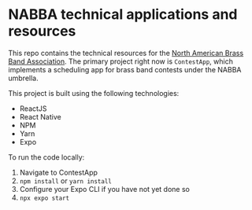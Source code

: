 # NABBA technical applications and resources

This repo contains the technical resources for the [North American Brass Band Association](https://nabba.org). The primary project right now is `ContestApp`, which implements a scheduling app for brass band contests under the NABBA umbrella.

This project is built using the following technologies:

- ReactJS
- React Native
- NPM
- Yarn
- Expo

To run the code locally:

1. Navigate to ContestApp
2. `npm install` or `yarn install`
3. Configure your Expo CLI if you have not yet done so
4. `npx expo start`

